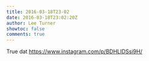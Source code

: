 ```yaml
---
title: 2016-03-18T23-02
date: 2016-03-18T23:02:20Z
author: Lee Turner
showtoc: false
comments: true
---
```


True dat https://www.instagram.com/p/BDHLIDSsi9H/

